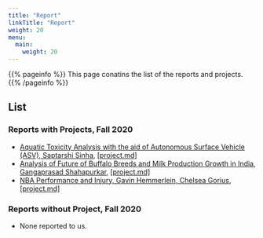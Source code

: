 ```yaml
---
title: "Report"
linkTitle: "Report"
weight: 20
menu:
  main:
    weight: 20
---
```


{{% pageinfo %}}
This page conatins the list of the reports and projects. 
{{% /pageinfo %}}

## List

### Reports with Projects, Fall 2020

* [Aquatic Toxicity Analysis with the aid of Autonomous Surface Vehicle (ASV), Saptarshi Sinha](/report/fa20-523-312/project/project/), [[project.md]](https://github.com/cybertraining-dsc/fa20-523-312/blob/master/project/project.md)
* [Analysis of Future of Buffalo Breeds and Milk Production Growth in India, Gangaprasad Shahapurkar](/report/fa20-523-326/project/project/),  [[project.md]](https://github.com/cybertraining-dsc/fa20-523-326/blob/master/project/project.md)
* [NBA Performance and Injury, Gavin Hemmerlein, Chelsea Gorius](/report/fa20-523-301/project/project/),  [[project.md]](https://github.com/cybertraining-dsc/fa20-523-301/blob/master/project/project.md)


### Reports without Project, Fall 2020

* None reported to us.
